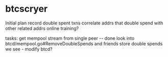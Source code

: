 btcscryer
=========
Initial plan
record double spent txns
correlate addrs that double spend with other related addrs
    online training?

tasks:
    get mempool stream from single peer -- done
    look into btcd/mempool.go#RemoveDoubleSpends and friends
    store double spends we see - modify btcd?

